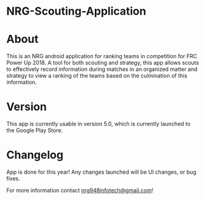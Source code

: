 # NRG-Scouting-Application
# About
This is an NRG android application for ranking teams in competition for FRC Power Up 2018.
A tool for both scouting and strategy, this app allows scouts to effectively record information during matches in an organized matter and strategy to view a ranking of the teams based on the culmination of this information. 

# Version
This app is currently usable in version 5.0, which is currently launched to the Google Play Store. 

# Changelog
App is done for this year! Any changes launched will be UI changes, or bug fixes. 

For more information contact nrg948infotech@gmail.com!
